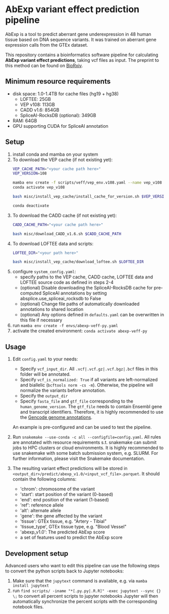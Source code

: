 # AbExp variant effect prediction pipeline

AbExp is a tool to predict aberrant gene underexpression in 48 human tissue based on DNA sequence variants.
It was trained on aberrant gene expression calls from the GTEx dataset.

This repository contains a bioinformatics software pipeline for calculating **AbExp variant effect predictions**, taking vcf files as input.
The preprint to this method can be found on [BioRxiv](https://doi.org/10.1101/2023.12.04.569414).

## Minimum resource requirements

- disk space: 1.0-1.4TB for cache files (hg19 + hg38)
  - LOFTEE: 25GB
  - VEP v108: 113GB
  - CADD v1.6: 854GB
  - SpliceAI-RocksDB (optional): 349GB
- RAM: 64GB
- GPU supporting CUDA for SpliceAI annotation

## Setup

1) install conda and mamba on your system
2) To download the VEP cache (if not existing yet):
   ```bash
   VEP_CACHE_PATH="<your cache path here>"
   VEP_VERSION=108

   mamba env create -f scripts/veff/vep_env.v108.yaml --name vep_v108
   conda activate vep_v108
   
   bash misc/install_vep_cache/install_cache_for_version.sh $VEP_VERSION $VEP_CACHE_PATH
   
   conda deactivate
   ```
3) To download the CADD cache (if not existing yet):
   ```bash
   CADD_CACHE_PATH="<your cache path here>"

   bash misc/download_CADD_v1.6.sh $CADD_CACHE_PATH
   ```
4) To download LOFTEE data and scripts:
   ```bash
   LOFTEE_DIR="<your path here>"

   bash misc/install_vep_cache/download_loftee.sh $LOFTEE_DIR
   ```
4) configure `system_config.yaml`:
   - specify paths to the VEP cache, CADD cache, LOFTEE data and LOFTEE source code as defined in steps 2-4
   - (optional) Disable downloading the SpliceAI-RocksDB cache for pre-computed SpliceAI annotations by setting absplice.use\_spliceai\_rocksdb to False
   - (optional) Change file paths of automatically downloaded annotations to shared location
   - (optional) Any options defined in `defaults.yaml` can be overwritten in this file if necessary
2) run `mamba env create -f envs/abexp-veff-py.yaml`
3) activate the created environment: `conda activate abexp-veff-py`

## Usage

1) Edit `config.yaml` to your needs:
   - Specify `vcf_input_dir`. All `.vcf|.vcf.gz|.vcf.bgz|.bcf` files in this folder will be annotated.
   - Specify `vcf_is_normalized: True` if all variants are left-normalized and biallelic (`bcftools norm -cs -m`).
     Otherwise, the pipeline will normalize the variants before annotation.
   - Specify the `output_dir`
   - Specify `fasta_file` and `gtf_file` corresponding to the `human_genome_version`.
     The `gtf_file` needs to contain Ensembl gene and transcript identifiers.
     Therefore, it is highly recommended to use the [Gencode genome annotations](https://ftp.ebi.ac.uk/pub/databases/gencode/Gencode_human/).
   
   An example is pre-configured and can be used to test the pipeline.

2) Run `snakemake --use-conda -c all --configfile=config.yaml`.
   All rules are annotated with resource requirements s.t. snakemake can submit jobs to HPC clusters or cloud environments.
   It is highly recommended to use snakemake with some batch submission system, e.g. SLURM.
   For further information, please visit the Snakemake documentation.
3) The resulting variant effect predictions will be stored in `<output_dir>/predict/abexp_v1.0/<input_vcf_file>.parquet`. It should contain the following columns:
   - 'chrom': chromosome of the variant
   - 'start': start position of the variant (0-based)
   - 'end': end position of the variant (1-based)
   - 'ref': reference allele
   - 'alt': alternate allele
   - 'gene': the gene affected by the variant
   - 'tissue': GTEx tissue, e.g. "Artery - Tibial"
   - 'tissue_type', GTEx tissue type, e.g. "Blood Vessel"
   - 'abexp_v1.0': The predicted AbExp score
   - a set of features used to predict the AbExp score

## Development setup
Advanced users who want to edit this pipeline can use the following steps to convert the python scripts back to Jupyter notebooks:
1) Make sure that the `jupytext` command is available, e.g. via `mamba install jupytext`
2) run `find scripts/ -iname "*[.py.py|.R.R]" -exec jupytext --sync {} \;` to convert all percent scripts to jupyter notebooks
Jupyter will then automatically synchronize the percent scripts with the corresponding notebook files.

